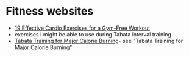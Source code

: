 # Fitness websites

- [19 Effective Cardio Exercises for a Gym-Free Workout](https://www.verywell.com/step-by-step-cardio-exercises-for-home-workouts-1230827)
- exercises I might be able to use during Tabata interval training
- [Tabata Training for Major Calorie Burning](https://www.verywell.com/getting-started-with-tabata-training-1231287)- see "Tabata Training for Major Calorie Burning"
